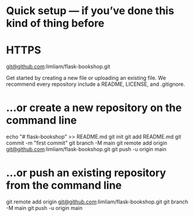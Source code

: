 # Quick setup — if you’ve done this kind of thing before

# HTTPS

git@github.com:limliam/flask-bookshop.git

Get started by creating a new file or uploading an existing file. We recommend every repository include a README, LICENSE, and .gitignore.

# …or create a new repository on the command line
echo "# flask-bookshop" >> README.md
git init
git add README.md
git commit -m "first commit"
git branch -M main
git remote add origin git@github.com:limliam/flask-bookshop.git
git push -u origin main

# …or push an existing repository from the command line
git remote add origin git@github.com:limliam/flask-bookshop.git
git branch -M main
git push -u origin main